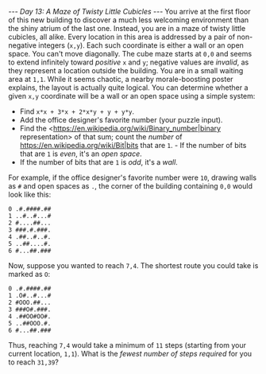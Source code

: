 *--- Day 13: A Maze of Twisty Little Cubicles ---*
You arrive at the first floor of this new building to discover a much less welcoming environment than the shiny atrium of the last one.  Instead, you are in a maze of twisty little cubicles, all alike.
Every location in this area is addressed by a pair of non-negative integers (`x,y`). Each such coordinate is either a wall or an open space. You can't move diagonally. The cube maze starts at `0,0` and seems to extend infinitely toward _positive_ `x` and `y`; negative values are _invalid_, as they represent a location outside the building. You are in a small waiting area at `1,1`.
While it seems chaotic, a nearby morale-boosting poster explains, the layout is actually quite logical. You can determine whether a given `x,y` coordinate will be a wall or an open space using a simple system:

- Find `x*x + 3*x + 2*x*y + y + y*y`.
- Add the office designer's favorite number (your puzzle input).
- Find the <https://en.wikipedia.org/wiki/Binary_number|binary representation> of that sum; count the _number_ of <https://en.wikipedia.org/wiki/Bit|bits> that are `1`.  - If the number of bits that are `1` is _even_, it's an _open space_.
- If the number of bits that are `1` is _odd_, it's a _wall_.



For example, if the office designer's favorite number were `10`, drawing walls as `#` and open spaces as `.`, the corner of the building containing `0,0` would look like this:
```  0123456789
0 .#.####.##
1 ..#..#...#
2 #....##...
3 ###.#.###.
4 .##..#..#.
5 ..##....#.
6 #...##.###
```
Now, suppose you wanted to reach `7,4`. The shortest route you could take is marked as `O`:
```  0123456789
0 .#.####.##
1 .O#..#...#
2 #OOO.##...
3 ###O#.###.
4 .##OO#OO#.
5 ..##OOO.#.
6 #...##.###
```
Thus, reaching `7,4` would take a minimum of `11` steps (starting from your current location, `1,1`).
What is the _fewest number of steps required_ for you to reach `31,39`?
